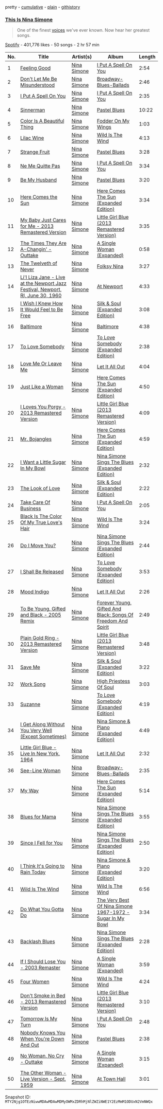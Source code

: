 pretty - [cumulative](/playlists/cumulative/37i9dQZF1DX8OYzU0lx5hL.md) - [plain](/playlists/plain/37i9dQZF1DX8OYzU0lx5hL) - [githistory](https://github.githistory.xyz/mackorone/spotify-playlist-archive/blob/main/playlists/plain/37i9dQZF1DX8OYzU0lx5hL)

### [This Is Nina Simone](https://open.spotify.com/playlist/37i9dQZF1DX8OYzU0lx5hL)

> One of the finest <a href="spotify:artist:7G1GBhoKtEPnP86X2PvEYO">voices</a> we've ever known\. Now hear her greatest songs.

[Spotify](https://open.spotify.com/user/spotify) - 401,776 likes - 50 songs - 2 hr 57 min

| No. | Title | Artist(s) | Album | Length |
|---|---|---|---|---|
| 1 | [Feeling Good](https://open.spotify.com/track/6Rqn2GFlmvmV4w9Ala0I1e) | [Nina Simone](https://open.spotify.com/artist/7G1GBhoKtEPnP86X2PvEYO) | [I Put A Spell On You](https://open.spotify.com/album/3ofZeSWPHZOE5WC2tNZDez) | 2:54 |
| 2 | [Don't Let Me Be Misunderstood](https://open.spotify.com/track/7M9pPyt8Gr41THLhbz4NSB) | [Nina Simone](https://open.spotify.com/artist/7G1GBhoKtEPnP86X2PvEYO) | [Broadway\-Blues\-Ballads](https://open.spotify.com/album/0do3UV5axUHkROOTkcxr1J) | 2:46 |
| 3 | [I Put A Spell On You](https://open.spotify.com/track/0sjxRg1VlYfx4YG7uxurrq) | [Nina Simone](https://open.spotify.com/artist/7G1GBhoKtEPnP86X2PvEYO) | [I Put A Spell On You](https://open.spotify.com/album/3ofZeSWPHZOE5WC2tNZDez) | 2:35 |
| 4 | [Sinnerman](https://open.spotify.com/track/5xRP5iyVdGglqlY4Vcjhkx) | [Nina Simone](https://open.spotify.com/artist/7G1GBhoKtEPnP86X2PvEYO) | [Pastel Blues](https://open.spotify.com/album/31pd81sWDaK2pP3ok5892z) | 10:22 |
| 5 | [Color Is A Beautiful Thing](https://open.spotify.com/track/027wIJmxOgCGvpI6qzHjj2) | [Nina Simone](https://open.spotify.com/artist/7G1GBhoKtEPnP86X2PvEYO) | [Fodder On My Wings](https://open.spotify.com/album/3HvgNs3UlPTLN6qliUzjUM) | 1:03 |
| 6 | [Lilac Wine](https://open.spotify.com/track/3Hi4KlRtdgJbyIUpeFBckY) | [Nina Simone](https://open.spotify.com/artist/7G1GBhoKtEPnP86X2PvEYO) | [Wild Is The Wind](https://open.spotify.com/album/2EYVXfypcucR62WMKJl6Mr) | 4:13 |
| 7 | [Strange Fruit](https://open.spotify.com/track/2eKwjJkBUaeaGq5GA1wTwc) | [Nina Simone](https://open.spotify.com/artist/7G1GBhoKtEPnP86X2PvEYO) | [Pastel Blues](https://open.spotify.com/album/31pd81sWDaK2pP3ok5892z) | 3:28 |
| 8 | [Ne Me Quitte Pas](https://open.spotify.com/track/6illsnZ2rn1lCzXY9gBC28) | [Nina Simone](https://open.spotify.com/artist/7G1GBhoKtEPnP86X2PvEYO) | [I Put A Spell On You](https://open.spotify.com/album/3ofZeSWPHZOE5WC2tNZDez) | 3:34 |
| 9 | [Be My Husband](https://open.spotify.com/track/4ZFwqrpTFL9dRMDSyIH262) | [Nina Simone](https://open.spotify.com/artist/7G1GBhoKtEPnP86X2PvEYO) | [Pastel Blues](https://open.spotify.com/album/31pd81sWDaK2pP3ok5892z) | 3:20 |
| 10 | [Here Comes the Sun](https://open.spotify.com/track/1x9ahz0ALGHgbN9wwDjmre) | [Nina Simone](https://open.spotify.com/artist/7G1GBhoKtEPnP86X2PvEYO) | [Here Comes The Sun \(Expanded Edition\)](https://open.spotify.com/album/3bm8jq96m8I1FZc8BsfG8g) | 3:34 |
| 11 | [My Baby Just Cares for Me \- 2013 Remastered Version](https://open.spotify.com/track/6VTbbVjKOC2qWagIDbkJrC) | [Nina Simone](https://open.spotify.com/artist/7G1GBhoKtEPnP86X2PvEYO) | [Little Girl Blue \(2013 Remastered Version\)](https://open.spotify.com/album/58gOQaPc4RCw8eWdTDRes7) | 3:35 |
| 12 | [The Times They Are A\-Changin' \- Outtake](https://open.spotify.com/track/159F1pdX35fbRevVBbjTFw) | [Nina Simone](https://open.spotify.com/artist/7G1GBhoKtEPnP86X2PvEYO) | [A Single Woman \(Expanded\)](https://open.spotify.com/album/5pSGlGB1DVrSlvQBcvlPyB) | 0:58 |
| 13 | [The Twelveth of Never](https://open.spotify.com/track/7F0YrCETWyKpprlNJpYfWi) | [Nina Simone](https://open.spotify.com/artist/7G1GBhoKtEPnP86X2PvEYO) | [Folksy Nina](https://open.spotify.com/album/15BJXpDCCpQCVOQWfAf7gC) | 3:27 |
| 14 | [Li'l Liza Jane \- Live at the Newport Jazz Festival, Newport, RI, June 30, 1960](https://open.spotify.com/track/59ergcrbjTOTKEetpTQJhI) | [Nina Simone](https://open.spotify.com/artist/7G1GBhoKtEPnP86X2PvEYO) | [At Newport](https://open.spotify.com/album/1wRykEhSd6Q7MRPN8lixtU) | 4:33 |
| 15 | [I Wish I Knew How It Would Feel to Be Free](https://open.spotify.com/track/5CKHhg31HcYYhwUeeGqvhq) | [Nina Simone](https://open.spotify.com/artist/7G1GBhoKtEPnP86X2PvEYO) | [Silk & Soul \(Expanded Edition\)](https://open.spotify.com/album/2miVfa78vOd0o8Vbsgd7g3) | 3:08 |
| 16 | [Baltimore](https://open.spotify.com/track/39CyGKIFqMzSuynOR8uilD) | [Nina Simone](https://open.spotify.com/artist/7G1GBhoKtEPnP86X2PvEYO) | [Baltimore](https://open.spotify.com/album/4UjcMSiyv8QCiZ4O8gpzXS) | 4:38 |
| 17 | [To Love Somebody](https://open.spotify.com/track/7LZoKNMhsZ7qbP1lYGDva8) | [Nina Simone](https://open.spotify.com/artist/7G1GBhoKtEPnP86X2PvEYO) | [To Love Somebody \(Expanded Edition\)](https://open.spotify.com/album/6T4nAC6CRLciyg4tQbgovi) | 2:38 |
| 18 | [Love Me Or Leave Me](https://open.spotify.com/track/2XzHou7MZzOBQBqjWw86Nt) | [Nina Simone](https://open.spotify.com/artist/7G1GBhoKtEPnP86X2PvEYO) | [Let It All Out](https://open.spotify.com/album/4bGiPtwVEKcXbXs7oKCMqD) | 4:04 |
| 19 | [Just Like a Woman](https://open.spotify.com/track/3LELTbDh9YCJrJIUERcj9p) | [Nina Simone](https://open.spotify.com/artist/7G1GBhoKtEPnP86X2PvEYO) | [Here Comes The Sun \(Expanded Edition\)](https://open.spotify.com/album/3bm8jq96m8I1FZc8BsfG8g) | 4:50 |
| 20 | [I Loves You Porgy \- 2013 Remastered Version](https://open.spotify.com/track/0kDpFPQgQYeZ7t04Quiwkn) | [Nina Simone](https://open.spotify.com/artist/7G1GBhoKtEPnP86X2PvEYO) | [Little Girl Blue \(2013 Remastered Version\)](https://open.spotify.com/album/58gOQaPc4RCw8eWdTDRes7) | 4:09 |
| 21 | [Mr\. Bojangles](https://open.spotify.com/track/5ywoRjfVIlcJiSAxwPT3Pt) | [Nina Simone](https://open.spotify.com/artist/7G1GBhoKtEPnP86X2PvEYO) | [Here Comes The Sun \(Expanded Edition\)](https://open.spotify.com/album/3bm8jq96m8I1FZc8BsfG8g) | 4:59 |
| 22 | [I Want a Little Sugar In My Bowl](https://open.spotify.com/track/3NcJu9876GBJuNU6vJOrbb) | [Nina Simone](https://open.spotify.com/artist/7G1GBhoKtEPnP86X2PvEYO) | [Nina Simone Sings The Blues \(Expanded Edition\)](https://open.spotify.com/album/12aKG91Tj6hJFOe90TzcX2) | 2:32 |
| 23 | [The Look of Love](https://open.spotify.com/track/0EiGzshQIaM98eOXdKTGaD) | [Nina Simone](https://open.spotify.com/artist/7G1GBhoKtEPnP86X2PvEYO) | [Silk & Soul \(Expanded Edition\)](https://open.spotify.com/album/2miVfa78vOd0o8Vbsgd7g3) | 2:22 |
| 24 | [Take Care Of Business](https://open.spotify.com/track/2YwjSPeznyCvkUYvqKbXa9) | [Nina Simone](https://open.spotify.com/artist/7G1GBhoKtEPnP86X2PvEYO) | [I Put A Spell On You](https://open.spotify.com/album/3ofZeSWPHZOE5WC2tNZDez) | 2:05 |
| 25 | [Black Is The Color Of My True Love's Hair](https://open.spotify.com/track/33WjZmABjWk4zrerZiFLJ7) | [Nina Simone](https://open.spotify.com/artist/7G1GBhoKtEPnP86X2PvEYO) | [Wild Is The Wind](https://open.spotify.com/album/2EYVXfypcucR62WMKJl6Mr) | 3:24 |
| 26 | [Do I Move You?](https://open.spotify.com/track/0aIcFRGr88cGtlEJBuDub6) | [Nina Simone](https://open.spotify.com/artist/7G1GBhoKtEPnP86X2PvEYO) | [Nina Simone Sings The Blues \(Expanded Edition\)](https://open.spotify.com/album/12aKG91Tj6hJFOe90TzcX2) | 2:44 |
| 27 | [I Shall Be Released](https://open.spotify.com/track/32BTFbqhSvYKftE0e8a8d4) | [Nina Simone](https://open.spotify.com/artist/7G1GBhoKtEPnP86X2PvEYO) | [To Love Somebody \(Expanded Edition\)](https://open.spotify.com/album/6T4nAC6CRLciyg4tQbgovi) | 3:53 |
| 28 | [Mood Indigo](https://open.spotify.com/track/1BaAzMva4yf7cWeOGwp7H4) | [Nina Simone](https://open.spotify.com/artist/7G1GBhoKtEPnP86X2PvEYO) | [Let It All Out](https://open.spotify.com/album/4bGiPtwVEKcXbXs7oKCMqD) | 2:26 |
| 29 | [To Be Young, Gifted and Black \- 2005 Remix](https://open.spotify.com/track/67RKpDruBXMJgAmhJAivXr) | [Nina Simone](https://open.spotify.com/artist/7G1GBhoKtEPnP86X2PvEYO) | [Forever Young, Gifted And Black: Songs Of Freedom And Spirit](https://open.spotify.com/album/5TPmcbl6aphADiUpEJFHm0) | 2:49 |
| 30 | [Plain Gold Ring \- 2013 Remastered Version](https://open.spotify.com/track/1JDtis0DMrFexM4kfoIH98) | [Nina Simone](https://open.spotify.com/artist/7G1GBhoKtEPnP86X2PvEYO) | [Little Girl Blue \(2013 Remastered Version\)](https://open.spotify.com/album/58gOQaPc4RCw8eWdTDRes7) | 3:48 |
| 31 | [Save Me](https://open.spotify.com/track/395JOroUb1RLcDp5BCN7F5) | [Nina Simone](https://open.spotify.com/artist/7G1GBhoKtEPnP86X2PvEYO) | [Silk & Soul \(Expanded Edition\)](https://open.spotify.com/album/2miVfa78vOd0o8Vbsgd7g3) | 3:22 |
| 32 | [Work Song](https://open.spotify.com/track/628A54HsxBPfgJPShyD7gx) | [Nina Simone](https://open.spotify.com/artist/7G1GBhoKtEPnP86X2PvEYO) | [High Priestess Of Soul](https://open.spotify.com/album/1M2ktinB3DcTbrVXD45jxn) | 3:03 |
| 33 | [Suzanne](https://open.spotify.com/track/1rsTANyQavJLIiPIFUgoiM) | [Nina Simone](https://open.spotify.com/artist/7G1GBhoKtEPnP86X2PvEYO) | [To Love Somebody \(Expanded Edition\)](https://open.spotify.com/album/6T4nAC6CRLciyg4tQbgovi) | 4:19 |
| 34 | [I Get Along Without You Very Well \(Except Sometimes\)](https://open.spotify.com/track/6zYfEsNOhv5hd6CfwPXjIY) | [Nina Simone](https://open.spotify.com/artist/7G1GBhoKtEPnP86X2PvEYO) | [Nina Simone & Piano \(Expanded Edition\)](https://open.spotify.com/album/24tZ7QTxEKZ6aZOCP1uBMM) | 4:49 |
| 35 | [Little Girl Blue \- Live In New York, 1964](https://open.spotify.com/track/0Z6J3eMqewSwFvVuclFxwD) | [Nina Simone](https://open.spotify.com/artist/7G1GBhoKtEPnP86X2PvEYO) | [Let It All Out](https://open.spotify.com/album/4bGiPtwVEKcXbXs7oKCMqD) | 2:32 |
| 36 | [See\-Line Woman](https://open.spotify.com/track/2vyIoVK6ggvXVNEvmIt1vs) | [Nina Simone](https://open.spotify.com/artist/7G1GBhoKtEPnP86X2PvEYO) | [Broadway\-Blues\-Ballads](https://open.spotify.com/album/0do3UV5axUHkROOTkcxr1J) | 2:35 |
| 37 | [My Way](https://open.spotify.com/track/2Yg4GGGKqGwoqM5OgdhpAj) | [Nina Simone](https://open.spotify.com/artist/7G1GBhoKtEPnP86X2PvEYO) | [Here Comes The Sun \(Expanded Edition\)](https://open.spotify.com/album/3bm8jq96m8I1FZc8BsfG8g) | 5:14 |
| 38 | [Blues for Mama](https://open.spotify.com/track/2vY3XKWiQ3gb4o0aXRtHjY) | [Nina Simone](https://open.spotify.com/artist/7G1GBhoKtEPnP86X2PvEYO) | [Nina Simone Sings The Blues \(Expanded Edition\)](https://open.spotify.com/album/12aKG91Tj6hJFOe90TzcX2) | 3:55 |
| 39 | [Since I Fell for You](https://open.spotify.com/track/0S8wQT9YkE41gHIGwXvgep) | [Nina Simone](https://open.spotify.com/artist/7G1GBhoKtEPnP86X2PvEYO) | [Nina Simone Sings The Blues \(Expanded Edition\)](https://open.spotify.com/album/12aKG91Tj6hJFOe90TzcX2) | 2:50 |
| 40 | [I Think It's Going to Rain Today](https://open.spotify.com/track/6GWLNfRviT4S82inkxvXV8) | [Nina Simone](https://open.spotify.com/artist/7G1GBhoKtEPnP86X2PvEYO) | [Nina Simone & Piano \(Expanded Edition\)](https://open.spotify.com/album/24tZ7QTxEKZ6aZOCP1uBMM) | 3:20 |
| 41 | [Wild Is The Wind](https://open.spotify.com/track/3muwYfpLZGYsvrrssEzrxF) | [Nina Simone](https://open.spotify.com/artist/7G1GBhoKtEPnP86X2PvEYO) | [Wild Is The Wind](https://open.spotify.com/album/2EYVXfypcucR62WMKJl6Mr) | 6:56 |
| 42 | [Do What You Gotta Do](https://open.spotify.com/track/1WP7Snm91AFyvhWb3s8UB8) | [Nina Simone](https://open.spotify.com/artist/7G1GBhoKtEPnP86X2PvEYO) | [The Very Best Of Nina Simone 1967\-1972 \- Sugar In My Bowl](https://open.spotify.com/album/5Dh4qVmcMpDv5qhgdaqGtj) | 3:34 |
| 43 | [Backlash Blues](https://open.spotify.com/track/2bdapwYVEGpGWxlx3iooAB) | [Nina Simone](https://open.spotify.com/artist/7G1GBhoKtEPnP86X2PvEYO) | [Nina Simone Sings The Blues \(Expanded Edition\)](https://open.spotify.com/album/12aKG91Tj6hJFOe90TzcX2) | 2:28 |
| 44 | [If I Should Lose You \- 2003 Remaster](https://open.spotify.com/track/78c7e7g2gNTO8kbLgzYiwu) | [Nina Simone](https://open.spotify.com/artist/7G1GBhoKtEPnP86X2PvEYO) | [A Single Woman \(Expanded\)](https://open.spotify.com/album/5pSGlGB1DVrSlvQBcvlPyB) | 3:59 |
| 45 | [Four Women](https://open.spotify.com/track/7urjzeGBtfHdwWmfYJjdAp) | [Nina Simone](https://open.spotify.com/artist/7G1GBhoKtEPnP86X2PvEYO) | [Wild Is The Wind](https://open.spotify.com/album/2EYVXfypcucR62WMKJl6Mr) | 4:24 |
| 46 | [Don't Smoke in Bed \- 2013 Remastered Version](https://open.spotify.com/track/4m7pFEW1DUYIqDAxChidNt) | [Nina Simone](https://open.spotify.com/artist/7G1GBhoKtEPnP86X2PvEYO) | [Little Girl Blue \(2013 Remastered Version\)](https://open.spotify.com/album/58gOQaPc4RCw8eWdTDRes7) | 3:10 |
| 47 | [Tomorrow Is My Turn](https://open.spotify.com/track/3cfz4PB3iCqG12StNkKvRo) | [Nina Simone](https://open.spotify.com/artist/7G1GBhoKtEPnP86X2PvEYO) | [I Put A Spell On You](https://open.spotify.com/album/3ofZeSWPHZOE5WC2tNZDez) | 2:48 |
| 48 | [Nobody Knows You When You're Down And Out](https://open.spotify.com/track/5yMRZqh2HCo5NFbLNt6sD1) | [Nina Simone](https://open.spotify.com/artist/7G1GBhoKtEPnP86X2PvEYO) | [Pastel Blues](https://open.spotify.com/album/31pd81sWDaK2pP3ok5892z) | 2:38 |
| 49 | [No Woman, No Cry \- Outtake](https://open.spotify.com/track/3SmTSujkbFtr7OKhHhheQi) | [Nina Simone](https://open.spotify.com/artist/7G1GBhoKtEPnP86X2PvEYO) | [A Single Woman \(Expanded\)](https://open.spotify.com/album/5pSGlGB1DVrSlvQBcvlPyB) | 3:15 |
| 50 | [The Other Woman \- Live Version \- Sept\. 1959](https://open.spotify.com/track/2kvYMbijT2djq5C0MnMI6h) | [Nina Simone](https://open.spotify.com/artist/7G1GBhoKtEPnP86X2PvEYO) | [At Town Hall](https://open.spotify.com/album/1F0tyYLIIxNnJuAgwLuIIn) | 3:01 |

Snapshot ID: `MTY2Njg1OTEzNiwwMDAwMDAwMDMyOWMxZDRhMjNlZWZiNWE1Y2EzMmM1ODUxN2VmNWQx`
